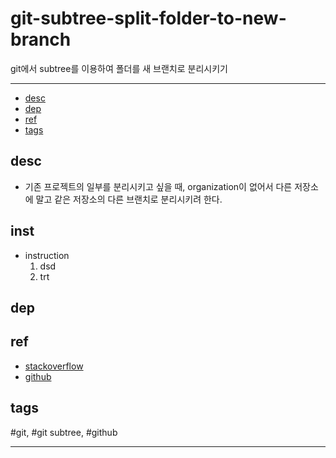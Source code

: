 # git-subtree-split-folder-to-new-branch

git에서 subtree를 이용하여 폴더를 새 브랜치로 분리시키기

--------------------------


- [desc](#desc)
- [dep](#dep)
- [ref](#ref)
- [tags](#tags)

## desc
- 기존 프로젝트의 일부를 분리시키고 싶을 때, organization이 없어서 다른 저장소에 말고 같은 저장소의 다른 브랜치로 분리시키려 한다.

## inst
- instruction
  1. dsd
  2. trt

## dep

## ref
  - [stackoverflow](https://stackoverflow.com/questions/)
  - [github](https://github.com/Epikem)

## tags
  #git, #git subtree, #github



--------------------------

 
